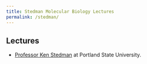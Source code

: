 ```yaml
---
title: Stedman Molecular Biology Lectures
permalink: /stedman/
---
```


## Lectures
* [Professor Ken Stedman](https://www.extremeviruses.org/people) at Portland State University.
